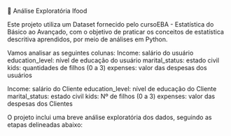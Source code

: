 📝 Análise Exploratória Ifood

Este projeto utiliza um Dataset fornecido pelo cursoEBA - Estatística do Básico ao Avançado, com o objetivo de praticar os conceitos
de estatística descritiva aprendidos, por meio de análises em Python.

Vamos analisar as seguintes colunas:
Income: salário do usuário
education_level: nível de educação do usuário
marital_status: estado civil
kids: quantidades de filhos (0 a 3)
expenses: valor das despesas dos usuários

Income: salário do Cliente
education_level: nível de educação do Cliente
marital_status: estado civil
kids: Nº de filhos (0 a 3)
expenses: valor das despesas dos Clientes

O projeto inclui uma breve análise exploratória dos dados, seguindo as etapas delineadas abaixo:
